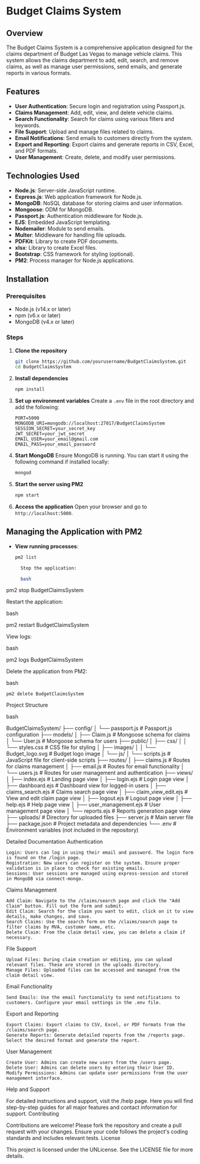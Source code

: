 ﻿# Budget Claims System

## Overview

The Budget Claims System is a comprehensive application designed for the claims department of Budget Las Vegas to manage vehicle claims. This system allows the claims department to add, edit, search, and remove claims, as well as manage user permissions, send emails, and generate reports in various formats.

## Features

- **User Authentication**: Secure login and registration using Passport.js.
- **Claims Management**: Add, edit, view, and delete vehicle claims.
- **Search Functionality**: Search for claims using various filters and keywords.
- **File Support**: Upload and manage files related to claims.
- **Email Notifications**: Send emails to customers directly from the system.
- **Export and Reporting**: Export claims and generate reports in CSV, Excel, and PDF formats.
- **User Management**: Create, delete, and modify user permissions.

## Technologies Used

- **Node.js**: Server-side JavaScript runtime.
- **Express.js**: Web application framework for Node.js.
- **MongoDB**: NoSQL database for storing claims and user information.
- **Mongoose**: ODM for MongoDB.
- **Passport.js**: Authentication middleware for Node.js.
- **EJS**: Embedded JavaScript templating.
- **Nodemailer**: Module to send emails.
- **Multer**: Middleware for handling file uploads.
- **PDFKit**: Library to create PDF documents.
- **xlsx**: Library to create Excel files.
- **Bootstrap**: CSS framework for styling (optional).
- **PM2**: Process manager for Node.js applications.

## Installation

### Prerequisites

- Node.js (v14.x or later)
- npm (v6.x or later)
- MongoDB (v4.x or later)

### Steps

1. **Clone the repository**
    ```bash
    git clone https://github.com/yourusername/BudgetClaimsSystem.git
    cd BudgetClaimsSystem
    ```

2. **Install dependencies**
    ```bash
    npm install
    ```

3. **Set up environment variables**
    Create a `.env` file in the root directory and add the following:
    ```env
    PORT=5000
    MONGODB_URI=mongodb://localhost:27017/BudgetClaimsSystem
    SESSION_SECRET=your_secret_key
    JWT_SECRET=your_jwt_secret
    EMAIL_USER=your_email@gmail.com
    EMAIL_PASS=your_email_password
    ```

4. **Start MongoDB**
    Ensure MongoDB is running. You can start it using the following command if installed locally:
    ```bash
    mongod
    ```

5. **Start the server using PM2**
    ```bash
    npm start
    ```

6. **Access the application**
    Open your browser and go to `http://localhost:5000`.

## Managing the Application with PM2

- **View running processes**:
  ```bash
  pm2 list

    Stop the application:

    bash

pm2 stop BudgetClaimsSystem

Restart the application:

bash

pm2 restart BudgetClaimsSystem

View logs:

bash

pm2 logs BudgetClaimsSystem

Delete the application from PM2:

bash

    pm2 delete BudgetClaimsSystem

Project Structure

bash

BudgetClaimsSystem/
├── config/
│   └── passport.js           # Passport.js configuration
├── models/
│   ├── Claim.js              # Mongoose schema for claims
│   └── User.js               # Mongoose schema for users
├── public/
│   ├── css/
│   │   └── styles.css        # CSS file for styling
│   ├── images/
│   │   └── Budget_logo.svg   # Budget logo image
│   └── js/
│       └── scripts.js        # JavaScript file for client-side scripts
├── routes/
│   ├── claims.js             # Routes for claims management
│   ├── email.js              # Routes for email functionality
│   └── users.js              # Routes for user management and authentication
├── views/
│   ├── index.ejs             # Landing page view
│   ├── login.ejs             # Login page view
│   ├── dashboard.ejs         # Dashboard view for logged-in users
│   ├── claims_search.ejs     # Claims search page view
│   ├── claim_view_edit.ejs   # View and edit claim page view
│   ├── logout.ejs            # Logout page view
│   ├── help.ejs              # Help page view
│   ├── user_management.ejs   # User management page view
│   └── reports.ejs           # Reports generation page view
├── uploads/                  # Directory for uploaded files
├── server.js                 # Main server file
├── package.json              # Project metadata and dependencies
└── .env                      # Environment variables (not included in the repository)

Detailed Documentation
Authentication

    Login: Users can log in using their email and password. The login form is found on the /login page.
    Registration: New users can register on the system. Ensure proper validation is in place to check for existing emails.
    Sessions: User sessions are managed using express-session and stored in MongoDB via connect-mongo.

Claims Management

    Add Claim: Navigate to the /claims/search page and click the "Add Claim" button. Fill out the form and submit.
    Edit Claim: Search for the claim you want to edit, click on it to view details, make changes, and save.
    Search Claims: Use the search form on the /claims/search page to filter claims by MVA, customer name, etc.
    Delete Claim: From the claim detail view, you can delete a claim if necessary.

File Support

    Upload Files: During claim creation or editing, you can upload relevant files. These are stored in the uploads directory.
    Manage Files: Uploaded files can be accessed and managed from the claim detail view.

Email Functionality

    Send Emails: Use the email functionality to send notifications to customers. Configure your email settings in the .env file.

Export and Reporting

    Export Claims: Export claims to CSV, Excel, or PDF formats from the /claims/search page.
    Generate Reports: Generate detailed reports from the /reports page. Select the desired format and generate the report.

User Management

    Create User: Admins can create new users from the /users page.
    Delete User: Admins can delete users by entering their User ID.
    Modify Permissions: Admins can update user permissions from the user management interface.

Help and Support

For detailed instructions and support, visit the /help page. Here you will find step-by-step guides for all major features and contact information for support.
Contributing

Contributions are welcome! Please fork the repository and create a pull request with your changes. Ensure your code follows the project's coding standards and includes relevant tests.
License

This project is licensed under the UNLicense. See the LICENSE file for more details.